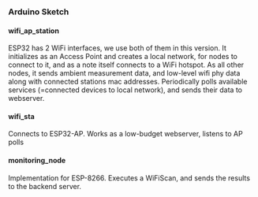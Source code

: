 ### Arduino Sketch

#### wifi_ap_station

ESP32 has 2 WiFi interfaces, we use both of them in this version. It initializes as an Access Point and creates a local network, for nodes to connect to it, and as a note itself connects to a WiFi hotspot.
As all other nodes, it sends ambient measurement data, and low-level wifi phy data along with connected stations mac addresses.
Periodically polls available services (=connected devices to local network), and sends their data to webserver.

#### wifi_sta

Connects to ESP32-AP. Works as a low-budget webserver, listens to AP polls

#### monitoring_node

Implementation for ESP-8266. Executes a WiFiScan, and sends the results to the backend server.